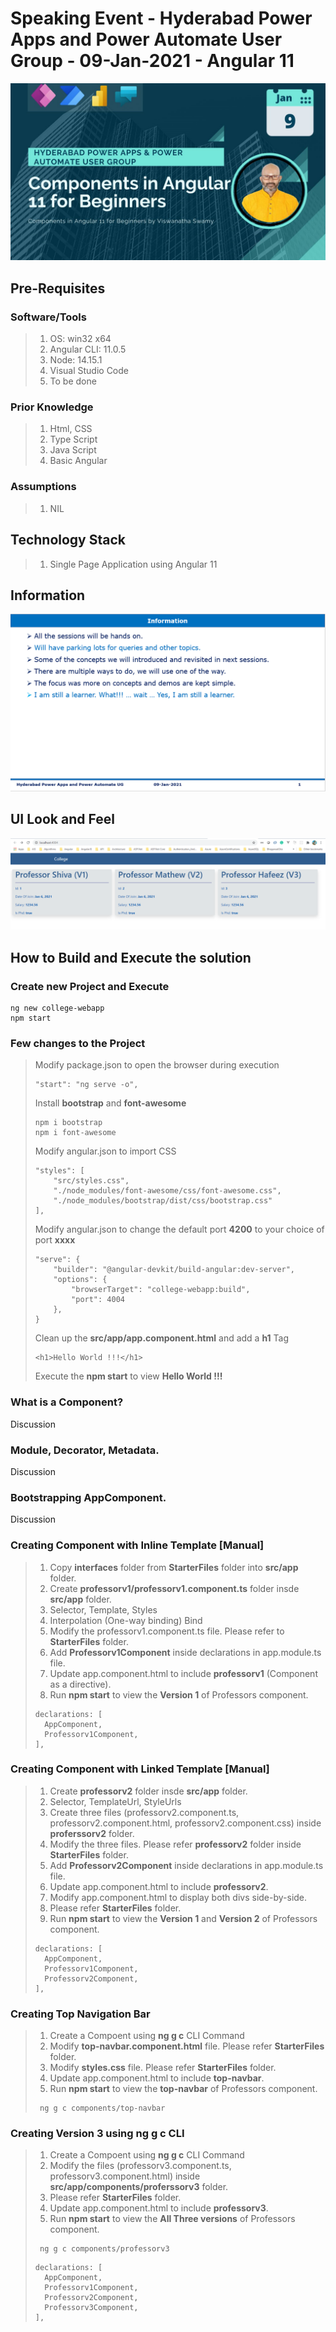 # Speaking Event - Hyderabad Power Apps and Power Automate User Group - 09-Jan-2021 - Angular 11

![gRPC Web + Blazor Wasm using .Net 5 |100x100](./Documentation/Images/09Jan2021.PNG)

## Pre-Requisites

### Software/Tools
> 1. OS: win32 x64
> 1. Angular CLI: 11.0.5
> 1. Node: 14.15.1
> 1. Visual Studio Code
> 1. To be done

### Prior Knowledge
> 1. Html, CSS
> 1. Type Script
> 1. Java Script
> 1. Basic Angular

### Assumptions
> 1. NIL

## Technology Stack
> 1. Single Page Application using Angular 11

## Information
![Information | 100x100](./Documentation/Images/Information.PNG)

## UI Look and Feel
![UI Look and Feel | 100x100](./Documentation/Images/UILook_N_Feel.PNG)

## How to Build and Execute the solution

### Create new Project and Execute
```
ng new college-webapp
npm start
```

### Few changes to the Project
> Modify package.json to open the browser during execution
> ```
> "start": "ng serve -o",
> ```
> Install **bootstrap** and **font-awesome**
> ```
> npm i bootstrap
> npm i font-awesome
> ```
> Modify angular.json to import CSS
> ```
> "styles": [
>     "src/styles.css",
>     "./node_modules/font-awesome/css/font-awesome.css",
>     "./node_modules/bootstrap/dist/css/bootstrap.css"
> ],
> ```
> Modify angular.json to change the default port **4200** to your choice of port **xxxx**
> ```
> "serve": {
>     "builder": "@angular-devkit/build-angular:dev-server",
>     "options": {
>         "browserTarget": "college-webapp:build",
>         "port": 4004
>     },
> }
> ```
> Clean up the **src/app/app.component.html** and add a **h1** Tag
> ```
> <h1>Hello World !!!</h1>
> ```
> Execute the **npm start** to view **Hello World !!!**

### What is a Component? 
Discussion

### Module, Decorator, Metadata. 
Discussion

### Bootstrapping AppComponent. 
Discussion

### Creating Component with Inline Template [Manual] 
> 1. Copy **interfaces** folder from **StarterFiles** folder into **src/app** folder.
> 1. Create **professorv1/professorv1.component.ts** folder insde **src/app** folder.
> 1. Selector, Template, Styles
> 1. Interpolation (One-way binding) Bind 
> 1. Modify the professorv1.component.ts file. Please refer to **StarterFiles** folder.
> 1. Add **Professorv1Component** inside declarations in app.module.ts file.
> 1. Update app.component.html to include **professorv1** (Component as a directive).
> 1. Run **npm start** to view the **Version 1** of Professors component.
> ```
> declarations: [
>   AppComponent,
>   Professorv1Component,
> ],
> ```

### Creating Component with Linked Template [Manual] 
> 1. Create **professorv2** folder insde **src/app** folder.
> 1. Selector, TemplateUrl, StyleUrls
> 1. Create three files (professorv2.component.ts, professorv2.component.html, professorv2.component.css) inside **proferssorv2** folder.
> 1. Modify the three files. Please refer **professorv2** folder inside **StarterFiles** folder.
> 1. Add **Professorv2Component** inside declarations in app.module.ts file.
> 1. Update app.component.html to include **professorv2**.
> 1. Modify app.component.html to display both divs side-by-side.
> 1. Please refer **StarterFiles** folder.
> 1. Run **npm start** to view the **Version 1** and **Version 2** of Professors component.
> ```
> declarations: [
>   AppComponent,
>   Professorv1Component,
>   Professorv2Component,
> ],
> ```

### Creating Top Navigation Bar
> 1. Create a Compoent using **ng g c** CLI Command
> 1. Modify **top-navbar.component.html** file. Please refer **StarterFiles** folder.
> 1. Modify **styles.css** file. Please refer **StarterFiles** folder.
> 1. Update app.component.html to include **top-navbar**.
> 1. Run **npm start** to view the **top-navbar** of Professors component.
> ```
>  ng g c components/top-navbar
> ```

### Creating Version 3 using ng g c CLI
> 1. Create a Compoent using **ng g c** CLI Command
> 1. Modify the files (professorv3.component.ts, professorv3.component.html) inside **src/app/components/proferssorv3** folder.
> 1. Please refer **StarterFiles** folder.
> 1. Update app.component.html to include **professorv3**.
> 1. Run **npm start** to view the **All Three versions** of Professors component.
> ```
>  ng g c components/professorv3
> ```
> ```
> declarations: [
>   AppComponent,
>   Professorv1Component,
>   Professorv2Component,
>   Professorv3Component,
> ],
> ```
